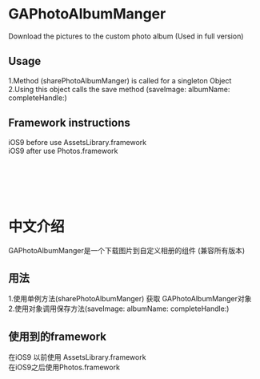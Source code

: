 # GAPhotoAlbumManger
Download the pictures to the custom photo album (Used in full version)

## Usage
1.Method (sharePhotoAlbumManger) is called for a singleton Object
<br>2.Using this object calls the save method (saveImage: albumName: completeHandle:)

## Framework instructions
iOS9 before use AssetsLibrary.framework
<br>iOS9 after use Photos.framework


<br><br><br><br>
# 中文介绍
GAPhotoAlbumManger是一个下载图片到自定义相册的组件 (兼容所有版本)

## 用法
1.使用单例方法(sharePhotoAlbumManger) 获取 GAPhotoAlbumManger对象
<br>2.使用对象调用保存方法(saveImage: albumName: completeHandle:)

## 使用到的framework
在iOS9 以前使用 AssetsLibrary.framework
<br>在iOS9之后使用Photos.framework
